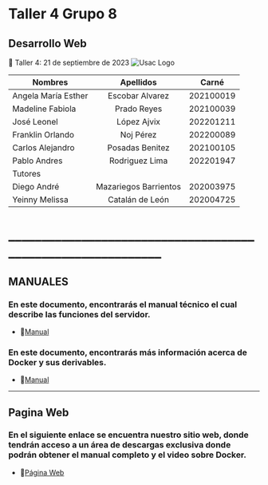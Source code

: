 # Taller 4 Grupo 8
## Desarrollo Web
:paperclip: Taller 4:   21 de septiembre de 2023
![Usac Logo](https://upload.wikimedia.org/wikipedia/commons/4/4a/Usac_logo.png)

<!-- TABLES -->
| Nombres              | Apellidos             |Carné       |
| -------------------- |:---------------------:| :---------:|
| Angela María Esther  | Escobar Alvarez       | 202100019  |
| Madeline Fabiola     | Prado Reyes           | 202100039  |
| José Leonel 	       | López Ajvix           | 202201211  |
| Franklin Orlando 	   | Noj Pérez             | 202200089  |
| Carlos Alejandro 	   | Posadas Benitez       | 202100105  |
| Pablo Andres  	     | Rodriguez Lima        | 202201947  |
|                            Tutores                        |
| Diego	André  	       | Mazariegos Barrientos | 202003975  |
| Yeinny Melissa       | Catalán de León       | 202004725  |
# ____________________________________________________________
## MANUALES 
### En este documento, encontrarás el manual técnico el cual describe las funciones del servidor.
- :file_folder:[Manual](Manual_Técnico_-_Taller_4.pdf)
### En este documento, encontrarás más información acerca de Docker y sus derivables.
- :file_folder:[Manual](Manual_Informe3_Grupo8.pdf) 
_______________________________________________________________
## Pagina Web 
### En el siguiente enlace se encuentra nuestro sitio web, donde tendrán acceso a un área de descargas exclusiva donde podrán obtener el manual completo y el video sobre Docker.
- :file_folder:[Página Web](https://3942784100101.wixsite.com/taller-2)
